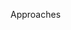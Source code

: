 <span id="title">Approaches</span>

<div id="body">

<include src="lateVsEarly/unit-inParent-asPanel.md" boilerplate />
<include src="bigBangVsIncremental/unit-inParent-asPanel.md" boilerplate />
<include src="topDownVsBottomUp/unit-inParent-asPanel.md" boilerplate />

</div>